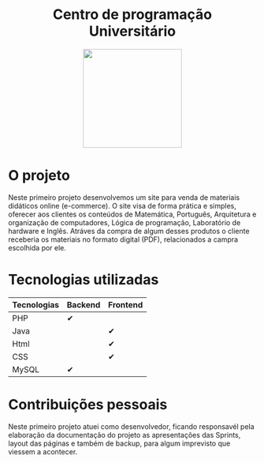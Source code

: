 <h1 align="center"> Centro de programação Universitário </h1>
<div align="center">
<img src="https://raw.githubusercontent.com/cpusfatec/cpusfatec/main/Imagens%20e%20Arquivos%20do%20Projeto/LOGO-01.png" width="200px"/>
</div>

# O projeto 

  <p> Neste primeiro projeto desenvolvemos um site para venda de materiais didáticos online (e-commerce). O site visa de forma prática e simples, oferecer aos clientes os conteúdos de Matemática, Português, Arquitetura e organização de computadores, Lógica de programação, Laboratório de hardware e Inglês. Atráves da compra de algum desses produtos o cliente receberia os materiais no formato digital (PDF), relacionados a campra escolhida por ele.  </p>
  
# Tecnologias utilizadas
| Tecnologias  | Backend | Frontend
| ------------- | ------------- | ------------- |
|PHP  |  ✔ |  |
| Java  |   |  ✔ |
|Html  |   |  ✔ |
| CSS  |  |  ✔ |
| MySQL  |  ✔  |  |

# Contribuições pessoais
<p> Neste primeiro projeto atuei como desenvolvedor, ficando responsavél pela elaboração da documentação do projeto as apresentações das Sprints, layout das páginas e também de backup, para algum imprevisto que viessem a acontecer. </p>
